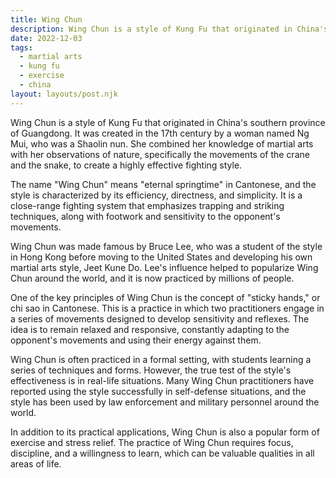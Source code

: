 ```yaml
---
title: Wing Chun
description: Wing Chun is a style of Kung Fu that originated in China's southern province of Guangdong.
date: 2022-12-03
tags:
  - martial arts
  - kung fu
  - exercise
  - china
layout: layouts/post.njk
---
```


Wing Chun is a style of Kung Fu that originated in China's southern province of Guangdong. It was created in the 17th century by a woman named Ng Mui, who was a Shaolin nun. She combined her knowledge of martial arts with her observations of nature, specifically the movements of the crane and the snake, to create a highly effective fighting style.

The name "Wing Chun" means "eternal springtime" in Cantonese, and the style is characterized by its efficiency, directness, and simplicity. It is a close-range fighting system that emphasizes trapping and striking techniques, along with footwork and sensitivity to the opponent's movements.

Wing Chun was made famous by Bruce Lee, who was a student of the style in Hong Kong before moving to the United States and developing his own martial arts style, Jeet Kune Do. Lee's influence helped to popularize Wing Chun around the world, and it is now practiced by millions of people.

One of the key principles of Wing Chun is the concept of "sticky hands," or chi sao in Cantonese. This is a practice in which two practitioners engage in a series of movements designed to develop sensitivity and reflexes. The idea is to remain relaxed and responsive, constantly adapting to the opponent's movements and using their energy against them.

Wing Chun is often practiced in a formal setting, with students learning a series of techniques and forms. However, the true test of the style's effectiveness is in real-life situations. Many Wing Chun practitioners have reported using the style successfully in self-defense situations, and the style has been used by law enforcement and military personnel around the world.

In addition to its practical applications, Wing Chun is also a popular form of exercise and stress relief. The practice of Wing Chun requires focus, discipline, and a willingness to learn, which can be valuable qualities in all areas of life.
